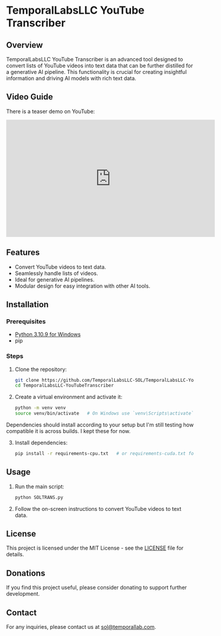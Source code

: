 # TemporalLabsLLC YouTube Transcriber

## Overview

TemporalLabsLLC YouTube Transcriber is an advanced tool designed to convert lists of YouTube videos into text data that can be further distilled for a generative AI pipeline. This functionality is crucial for creating insightful information and driving AI models with rich text data.

## Video Guide

There is a teaser demo on YouTube:

<div align="center">
    <iframe width="560" height="315" src="https://www.youtube.com/embed/xZ2mBWIlJws" frameborder="0" allow="accelerometer; autoplay; clipboard-write; encrypted-media; gyroscope; picture-in-picture" allowfullscreen></iframe>
</div>

## Features

- Convert YouTube videos to text data.
- Seamlessly handle lists of videos.
- Ideal for generative AI pipelines.
- Modular design for easy integration with other AI tools.

## Installation

### Prerequisites

- [Python 3.10.9 for Windows](https://www.python.org/ftp/python/3.10.9/python-3.10.9-amd64.exe)
- pip

### Steps

1. Clone the repository:
    ```sh
    git clone https://github.com/TemporalLabsLLC-SOL/TemporalLabsLLC-YouTubeTranscriber.git
    cd TemporalLabsLLC-YouTubeTranscriber
    ```

2. Create a virtual environment and activate it:
    ```sh
    python -m venv venv
    source venv/bin/activate   # On Windows use `venv\Scripts\activate`
    ```

Dependencies should install according to your setup but I'm still testing how compatible it is across builds. I kept these for now.

3. Install dependencies:
    ```sh
    pip install -r requirements-cpu.txt   # or requirements-cuda.txt for CUDA support
    ```

## Usage

1. Run the main script:
    ```sh
    python SOLTRANS.py
    ```

2. Follow the on-screen instructions to convert YouTube videos to text data.

## License

This project is licensed under the MIT License - see the [LICENSE](LICENSE) file for details.

## Donations

If you find this project useful, please consider donating to support further development.

## Contact

For any inquiries, please contact us at [sol@temporallab.com](mailto:sol@temporallab.com).

